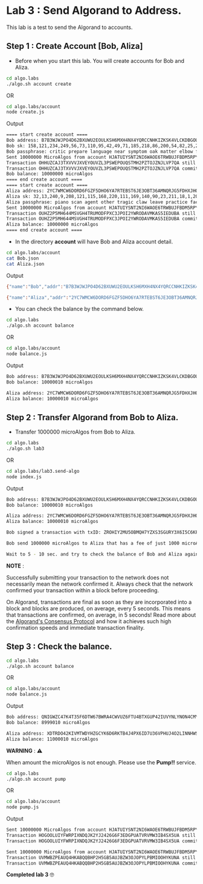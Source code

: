 # Lab 3 : Send Algorand to Address.

This lab is a test to send the Algorand to accounts.

## Step 1 : Create Account [Bob, Aliza]

-   Before when you start this lab. You will create accounts for Bob and Aliza.

```sh
cd algo.labs
./algo.sh account create
```

OR

```sh
cd algo.labs/account
node create.js
```

Output

```sh
==== start create account ====
Bob address: B7B3WJWJPO4D62BXUWU2EOULKSH6MXH4NX4YQRCCNHKIZKSK4VLCKDBGOU
Bob sk: 158,121,234,249,56,73,110,95,42,49,71,185,218,86,200,54,82,25,23,231,62,31,118,88,39,93,70,68,93,90,33,94,15,195,187,38,201,123,184,63,104,55,165,169,162,58,139,84,143,230,92,252,109,249,136,68,66,105,212,140,170,74,229,86
Bob passphrase: critic prepare language near symptom oak matter elbow fire fork goddess casino crawl shift warm busy attract output company dutch ritual final valve able job
Sent 10000000 MicroAlgos from account HJATUIYSNT2NI6WAOE6TRWBUJFBDM5RPYOGIRZPYXF3U2OPHFTV3NCVIKM to address B7B3WJWJPO4D62BXUWU2EOULKSH6MXH4NX4YQRCCNHKIZKSK4VLCKDBGOU, transaction ID: OHHUZCAJ3TXVVVJXVEYOUVZL3PSWEPOUQSTMH2PZTOJZNJLVP7QA. Fee set to 1000
Transaction OHHUZCAJ3TXVVVJXVEYOUVZL3PSWEPOUQSTMH2PZTOJZNJLVP7QA still pending as of round 3034
Transaction OHHUZCAJ3TXVVVJXVEYOUVZL3PSWEPOUQSTMH2PZTOJZNJLVP7QA committed in round 3036
Bob balance: 10000000 microAlgos
==== end create account ====
==== start create account ====
Aliza address: 2YC7WMCW6DORD6FGZF5DHO6YA7RTEBST6JE3OBT36AMNQRJG5FDHXJHOPI
Aliza sk: 32,13,240,9,208,121,115,168,220,111,169,140,90,23,211,18,1,205,216,101,188,224,152,152,201,163,161,20,93,57,177,104,214,5,251,48,86,240,221,17,248,166,201,122,51,187,216,7,227,50,6,83,242,73,183,6,123,240,24,216,69,38,233,70
Aliza passphrase: piano scan agent other tragic claw leave practice face frost hat bachelor old involve tobacco thing basic chapter spin energy riot exact easily about dinner
Sent 10000000 MicroAlgos from account HJATUIYSNT2NI6WAOE6TRWBUJFBDM5RPYOGIRZPYXF3U2OPHFTV3NCVIKM to address 2YC7WMCW6DORD6FGZF5DHO6YA7RTEBST6JE3OBT36AMNQRJG5FDHXJHOPI, transaction ID: OUHZ2P5MH644MSVGH4TRUMODFPXC3JPOI2YWRODAVMKAS5IEDUBA. Fee set to 1000
Transaction OUHZ2P5MH644MSVGH4TRUMODFPXC3JPOI2YWRODAVMKAS5IEDUBA still pending as of round 3036
Transaction OUHZ2P5MH644MSVGH4TRUMODFPXC3JPOI2YWRODAVMKAS5IEDUBA committed in round 3038
Aliza balance: 10000000 microAlgos
==== end create account ====
```

-   In the directory **account** will have Bob and Aliza account detail.

```sh
cd algo.labs/account
cat Bob.json
cat Aliza.json
```

Output

```sh
{"name":"Bob","addr":"B7B3WJWJPO4D62BXUWU2EOULKSH6MXH4NX4YQRCCNHKIZKSK4VLCKDBGOU","sk":"158,121,234,249,56,73,110,95,42,49,71,185,218,86,200,54,82,25,23,231,62,31,118,88,39,93,70,68,93,90,33,94,15,195,187,38,201,123,184,63,104,55,165,169,162,58,139,84,143,230,92,252,109,249,136,68,66,105,212,140,170,74,229,86","passphrase":"critic prepare language near symptom oak matter elbow fire fork goddess casino crawl shift warm busy attract output company dutch ritual final valve able job"}

{"name":"Aliza","addr":"2YC7WMCW6DORD6FGZF5DHO6YA7RTEBST6JE3OBT36AMNQRJG5FDHXJHOPI","sk":"32,13,240,9,208,121,115,168,220,111,169,140,90,23,211,18,1,205,216,101,188,224,152,152,201,163,161,20,93,57,177,104,214,5,251,48,86,240,221,17,248,166,201,122,51,187,216,7,227,50,6,83,242,73,183,6,123,240,24,216,69,38,233,70","passphrase":"piano scan agent other tragic claw leave practice face frost hat bachelor old involve tobacco thing basic chapter spin energy riot exact easily about dinner"}
```

-   You can check the balance by the command below.

```sh
cd algo.labs
./algo.sh account balance
```

OR

```sh
cd algo.labs/account
node balance.js
```

Output

```sh
Bob address: B7B3WJWJPO4D62BXUWU2EOULKSH6MXH4NX4YQRCCNHKIZKSK4VLCKDBGOU
Bob balance: 10000010 microAlgos

Aliza address: 2YC7WMCW6DORD6FGZF5DHO6YA7RTEBST6JE3OBT36AMNQRJG5FDHXJHOPI
Aliza balance: 10000010 microAlgos
```

## Step 2 : Transfer Algorand from Bob to Aliza.

-   Transfer 1000000 microAlgos from Bob to Aliza.

```sh
cd algo.labs
./algo.sh lab3
```

OR

```sh
cd algo.labs/lab3.send-algo
node index.js
```

Output

```sh
Bob address: B7B3WJWJPO4D62BXUWU2EOULKSH6MXH4NX4YQRCCNHKIZKSK4VLCKDBGOU
Bob balance: 10000010 microAlgos

Aliza address: 2YC7WMCW6DORD6FGZF5DHO6YA7RTEBST6JE3OBT36AMNQRJG5FDHXJHOPI
Aliza balance: 10000010 microAlgos

Bob signed a transaction with txID: ZROHIY2MU5OBMQH7YZXS3SGURY3X6I5C6KFK73NTZTZLCPMJXZKQ

Bob send 1000000 microAlgos to Aliza that has a fee of just 1000 microAlgos.

Wait to 5 - 10 sec. and try to check the balance of Bob and Aliza again.
```

**NOTE** :

Successfully submitting your transaction to the network does not necessarily mean the network confirmed it. Always check that the network confirmed your transaction within a block before proceeding.

On Algorand, transactions are final as soon as they are incorporated into a block and blocks are produced, on average, every 5 seconds. This means that transactions are confirmed, on average, in 5 seconds! Read more about the [Algorand's Consensus Protocol](https://developer.algorand.org/docs/algorand_consensus/) and how it achieves such high confirmation speeds and immediate transaction finality.

## Step 3 : Check the balance.

```sh
cd algo.labs
./algo.sh account balance
```

OR

```sh
cd algo.labs/account
node balance.js
```

Output

```sh
Bob address: QNIGWZC47K4T35F6DTW67BWRA4CWVUZ6FTU4BTXGUP42IUVYNLYNON4CMY
Bob balance: 8999010 microAlgos

Aliza address: XDTRDO42KIVMTWDYHZGCYK6D6RKTB4J4PX6ID7U36VPHUJ4O2LINNHWSHI
Aliza balance: 11000010 microAlgos
```

**WARNING** : :warning:

When amount the microAlgos is not enough. Please use the **Pump!!** service.

```sh
cd algo.labs
./algo.sh account pump
```

OR

```sh
cd algo.labs/account
node pump.js
```

Output

```sh
Sent 10000000 MicroAlgos from account HJATUIYSNT2NI6WAOE6TRWBUJFBDM5RPYOGIRZPYXF3U2OPHFTV3NCVIKM to address AAONGYS2WSRAKEXB6W6NDXWOMY2VFRBOIBLAR6LZOHOFSOIIOEWGTCPT34, transaction ID: HOGOOLUIYFWRPIXNDQJK2YJ2426G6F3EDGPUATVRVMW3IB4SX5UA. Fee set to 1000
Transaction HOGOOLUIYFWRPIXNDQJK2YJ2426G6F3EDGPUATVRVMW3IB4SX5UA still pending as of round 548
Transaction HOGOOLUIYFWRPIXNDQJK2YJ2426G6F3EDGPUATVRVMW3IB4SX5UA committed in round 550

Sent 10000000 MicroAlgos from account HJATUIYSNT2NI6WAOE6TRWBUJFBDM5RPYOGIRZPYXF3U2OPHFTV3NCVIKM to address XR6WOS2HCPPEGCS4JKDTBMS7RDYJVS5UJAWPJXXRDFBBHLUVVPB46NOH6Y, transaction ID: UVMWBZPEAUQ4HKABQQBHP2H5GB5AUJBZW3OJOPYLPBMIOOHYKUNA. Fee set to 1000
Transaction UVMWBZPEAUQ4HKABQQBHP2H5GB5AUJBZW3OJOPYLPBMIOOHYKUNA still pending as of round 550
Transaction UVMWBZPEAUQ4HKABQQBHP2H5GB5AUJBZW3OJOPYLPBMIOOHYKUNA committed in round 552
```

**Completed lab 3** :nerd_face:
